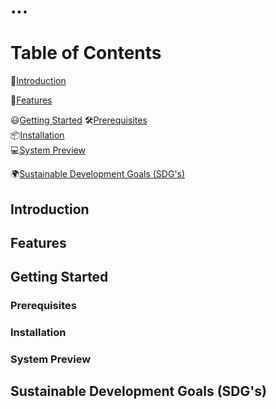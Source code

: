 # ...

# Table of Contents
  📕[Introduction](#introduction) 
  
  🌟[Features](#features)
  
  😃[Getting Started](#getting-started) 
      🛠[Prerequisites](#prerequisites)  
      📦[Installation](#installation)  
      💻[System Preview](#system-preview)  

  🌍[Sustainable Development Goals (SDG's)](#sustainable-development-goal-(SDG's))

## Introduction

## Features

## Getting Started
### Prerequisites
### Installation
### System Preview

## Sustainable Development Goals (SDG's)
